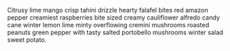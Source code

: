 Citrusy lime mango crisp tahini drizzle hearty falafel bites red amazon pepper creamiest raspberries bite sized creamy cauliflower alfredo candy cane winter lemon lime minty overflowing cremini mushrooms roasted peanuts green pepper with tasty salted portobello mushrooms winter salad sweet potato.
